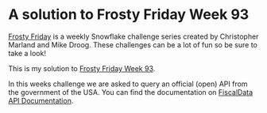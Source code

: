 # A solution to Frosty Friday Week 93

[Frosty Friday][fros] is a weekly Snowflake challenge series
created by Christopher Marland and Mike Droog.
These challenges can be a lot of fun so be sure to take a look!

This is my solution to [Frosty Friday Week 93][ffw93].

In this weeks challenge we are asked to query an
official (open) API
from the government of the USA.
You can find the documentation on
[FiscalData API Documentation][fiscaldata].

[fros]: https://frostyfriday.org/
[ffw93]: https://frostyfriday.org/blog/2024/05/10/week-93-advanced/
[fiscaldata]: https://fiscaldata.treasury.gov/api-documentation/
